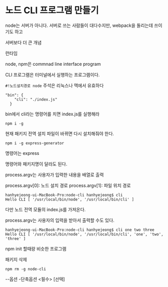 # 노드 CLI 프로그램 만들기

node는 서버가 아니다.
서버로 쓰는 사람들이 대다수지만, webpack을 돌리는데 쓰이기도 하고

서버보다 더 큰 개념

런타임

node, npm은 commnad line interface program

CLI 프로그램은 터미널에서 실행하는 프로그램이다.


`#!노드설치경로 node`
주석은 리눅스나 맥에서 유효하다


```
"bin": {
    "cli": "./index.js"
  }
```
bin에서 cli라는 명령어를 치면 index.js를 실행해라

```
npm i -g
```
현재 패키지 전역 설치
파일이 바뀌면 다시 설치해줘야 한다.

```
npm i -g express-generator
```
명령어는 express

명령어와 패키지명이 달라도 된다.


process.argv는 사용자가 입력한 내용을 배열로 출력

process.argv[0]: 노드 설치 경로
process.argv[1]: 파일 위치 경로

```
hanhyejeong-ui-MacBook-Pro:node-cli hanhyejeong$ cli
Hello CLI [ '/usr/local/bin/node', '/usr/local/bin/cli' ]
```

다만 노드 전역 모듈의 index.js를 가져온다.

process.argv는 사용자의 입력을 받아서 출력할 수도 있다.

```
hanhyejeong-ui-MacBook-Pro:node-cli hanhyejeong$ cli one two three
Hello CLI [ '/usr/local/bin/node', '/usr/local/bin/cli', 'one', 'two', 'three' ]
```

npm init 할때랑 비슷한 프로그램

패키지 삭제
```
npm rm -g node-cli
```

--옵션 -단축옵션
<필수> [선택]

